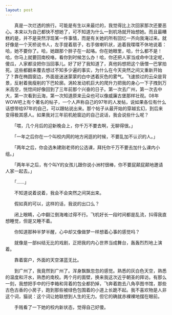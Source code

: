 ```yaml
---
layout: post
---
```

　　真是一次烂透的旅行。可能是有生以来最烂的，我觉得比上次回家那次还要恶心。本来以为自己都快不想她了，可不知道为什么一到机场就开始想她。而且最糟糕的是，并不是突然浮现某一件事情，而是有关她的所有回忆一齐向我淹过来。就好像是一个天桥说书人，左手提着扇子，右手做喇叭状，追着我喋喋不休地说着：哈，她不要你了。哈，她跟那个胖子在一起咯。你在她眼里，哈，什么都不是！哈，你马上就要回南校咯，看你到时候怎么办！哈，你还把人家当成命中注定呢，傻瓜，人家都没把你当回事儿。好了好了我知道了，真他妈想把这个唐僧一巴掌拍死。这些都翻来覆去想过不知多少遍的事实，为什么在今天突然之间又重新开始了？靠在椭圆窗边，外面是迷迷蒙蒙的白中透着灰色的雾气。飞速掠过的云朵是背景，反射着我瘦削的下巴轮廓。涡轮发动机巨大的爬升力把我的身心一下子拽到万米高空，恍惚间好像回到了三年前那个兴奋的日子。第一次去广州，第一次去中大，第一次看到云海，第一次知道原来云朵也可以像威廉古堡那样壮观。08年WOW吧上有个著名的帖子，一个人声称自己的97年的人发帖，说如果各位有什么话想带给97年的自己，可以跟帖说出来。那个帖子从最开始的穿越玄幻，到后来变得极其感人。如果我对三年前机舱窗边的自己说话，我会说些什么呢？

　　「喂，几个月后的迎新晚会上，你千万不要去啊，无聊得很。」

　　「一年之后你在一个叫校内网的地方闲逛的时候，不要乱加不认识的人。」

　　「两年之后，你会选朱建刚老师的公选课，拜托你千万不要去加什么课内小组。」

　　「两年半之后，有个叫Y的女孩儿跟你说小洲村很棒，你不要屁颠屁颠地邀请人家一起去。」

　　「……」

　　不知道说着说着，我会不会突然之间哭出来。

　　假如真的可以，这样的话，我说的出口么？

　　闭上眼睛，心中翻江倒海难过得不行。飞机好长一段时间都是乱流，抖得我直想睡觉，但是又睡不着。

　　你知道那种半梦半醒，心中却又像做梦一样想着心事的感觉吗？

　　就像是一部纠结无比的戏剧，正把我的内心世界当成舞台，轰轰烈烈地上演着。

　　靠着窗户，外面的天空湛蓝无比。

　　到广州了，我竟然到广州了。浑身飘飘忽忽的感觉。熟悉的灰白色天空，熟悉的温度和汗水，熟悉的南校。两个月的面壁，换来我这次近乎朝圣的拜访。有那么一刻，我想把手中的行李箱和背着的包全都扔掉，飞奔着跑去八角亭图书馆，那些古色古香的小房子，跑到那些被绿色包围着的小道上长跪不起。我不喜欢物是人非这个词，猫说：这个词让她联想到人生的无力。但它的确就赤裸裸地摆在眼前。

　　手贱看了一下她的校内新状态，觉得自己好傻。